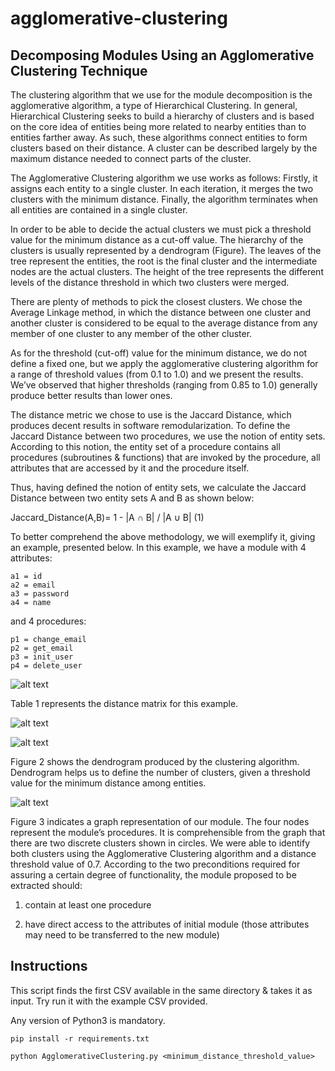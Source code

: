 # agglomerative-clustering

## Decomposing Modules Using an Agglomerative Clustering Technique

The clustering algorithm that we use for the module decomposition is the agglomerative algorithm, a type of Hierarchical Clustering. In general, Hierarchical Clustering seeks to build a hierarchy of clusters and is based on the core idea of entities being more related to nearby entities than to entities farther away. As such, these algorithms connect entities to form clusters based on their distance. A cluster can be described largely by the maximum distance needed to connect parts of the cluster. 

The Agglomerative Clustering algorithm we use works as follows: Firstly, it assigns each entity to a single cluster. In each iteration, it merges the two clusters with the minimum distance. Finally, the algorithm terminates when all entities are contained in a single cluster.

In order to be able to decide the actual clusters we must pick a threshold value for the minimum distance as a cut-off value. The hierarchy of the clusters is usually represented by a dendrogram (Figure). The leaves of the tree represent the entities, the root is the final cluster and the intermediate nodes are the actual clusters. The height of the tree represents the different levels of the distance threshold in which two clusters were merged.

There are plenty of methods to pick the closest clusters. We chose the Average Linkage method, in which the distance between one cluster and another cluster is considered to be equal to the average distance from any member of one cluster to any member of the other cluster.

As for the threshold (cut-off) value for the minimum distance, we do not define a fixed one, but we apply the agglomerative clustering algorithm for a range of threshold values (from 0.1 to 1.0) and we present the results. We’ve observed that higher thresholds (ranging from 0.85 to 1.0) generally produce better results than lower ones.

The distance metric we chose to use is the Jaccard Distance, which produces decent results in software remodularization. To define the Jaccard Distance between two procedures, we use the notion of entity sets. According to this notion, the entity set of a procedure contains all procedures (subroutines & functions) that are invoked by the procedure, all attributes that are accessed by it and the procedure itself.

Thus, having defined the notion of entity sets, we calculate the Jaccard Distance between two entity sets A and B as shown below:


Jaccard_Distance(A,B)= 1 - |A ∩ B| / |A ∪ B|          (1)

To better comprehend the above methodology, we will exemplify it, giving an example, presented below. In this example, we have a module with 4 attributes:

	a1 = id
	a2 = email
	a3 = password
	a4 = name

and 4 procedures:

	p1 = change_email
	p2 = get_email
	p3 = init_user
	p4 = delete_user

![alt text](https://i.imgur.com/VOOpb9m.png?raw=true "Figure 1: Source Code of the Example")

Table 1 represents the distance matrix for this example. 

![alt text](https://i.imgur.com/DTcg4ZS.png?raw=true "Table 1: Distance Matrix of the Module of Figure 1")

![alt text](https://i.imgur.com/QgVS42N.png?raw=true "Figure 2: Dendrogram Resulting from the Application of Agglomerative Clustering Algorithm for the Module of Figure 1.")


Figure 2 shows the dendrogram produced by the clustering algorithm. Dendrogram helps us to define the number of clusters, given a threshold value for the minimum distance among entities.


![alt text](https://i.imgur.com/ZAFW01v.png?raw=true "Figure 3: Graph corresponding to the Module of Figure 1.")

Figure 3 indicates a graph representation of our module. The four nodes represent the module’s procedures. It is comprehensible from the graph that there are two discrete clusters shown in circles. We were able to identify both clusters using the Agglomerative Clustering algorithm and a distance threshold value of 0.7.
According to the two preconditions required for assuring a certain degree of functionality, the module proposed to be extracted should:

1. contain at least one procedure

2. have direct access to the attributes of initial module (those attributes may need to be transferred to the new module)

## Instructions

This script finds the first CSV available in the same directory & takes it as input. Try run it with the example CSV provided.

Any version of Python3 is mandatory.

```
pip install -r requirements.txt
```

```
python AgglomerativeClustering.py <minimum_distance_threshold_value>
```
